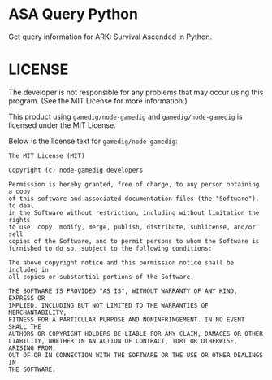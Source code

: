 # ASA Query Python

Get query information for ARK: Survival Ascended in Python.

# LICENSE

The developer is not responsible for any problems that may occur using this program.
(See the MIT License for more information.)

This product using `gamedig/node-gamedig` and `gamedig/node-gamedig` is licensed under the MIT License.

Below is the license text for `gamedig/node-gamedig`:

```plaintext
The MIT License (MIT)

Copyright (c) node-gamedig developers

Permission is hereby granted, free of charge, to any person obtaining a copy
of this software and associated documentation files (the "Software"), to deal
in the Software without restriction, including without limitation the rights
to use, copy, modify, merge, publish, distribute, sublicense, and/or sell
copies of the Software, and to permit persons to whom the Software is
furnished to do so, subject to the following conditions:

The above copyright notice and this permission notice shall be included in
all copies or substantial portions of the Software.

THE SOFTWARE IS PROVIDED "AS IS", WITHOUT WARRANTY OF ANY KIND, EXPRESS OR
IMPLIED, INCLUDING BUT NOT LIMITED TO THE WARRANTIES OF MERCHANTABILITY,
FITNESS FOR A PARTICULAR PURPOSE AND NONINFRINGEMENT. IN NO EVENT SHALL THE
AUTHORS OR COPYRIGHT HOLDERS BE LIABLE FOR ANY CLAIM, DAMAGES OR OTHER
LIABILITY, WHETHER IN AN ACTION OF CONTRACT, TORT OR OTHERWISE, ARISING FROM,
OUT OF OR IN CONNECTION WITH THE SOFTWARE OR THE USE OR OTHER DEALINGS IN
THE SOFTWARE.
```
